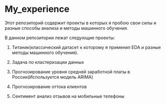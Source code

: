 # My_experience

Этот репозиторий содержит проекты в которых я пробою свои силы и разные способы анализа и методы машинного обучения.  

В данном репозитории лежат следующие проекты:  

1. Титаник(классический датасет к которому я применил EDA и разные методы машинного обучения).

2. Задача по кластеризации данных

3. Прогнозирование уровня средней заработной платы в России(Используется модель ARIMA)

4. Прогнозирование оттока клиентов

5. Сентимент анализ отзывов на мобильные телефоны
